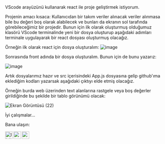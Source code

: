 VScode arayüzünü kullanarak react ile proje geliştirmek istiyorum.

Projenin amacı kısaca: Kullanıcıdan bir takım veriler alınacak veriler alınmasa bile bu değeri boş olarak alabilecek ve bunları da ekranın sol tarafında görebileceğimiz bir projedir.
Bunun için ilk olarak oluşturmuş olduğumuz klasörü VScode terminalinde yeni bir dosya oluşturup aşağıdaki adımları terminale uygulayarak bir react dosyası oluşturmuş olacağız.


Örneğin ilk olarak react için dosya oluşturalım:
![image](https://github.com/meryemnurceylan/tabloya_veri_girisi/assets/76753651/1737bb9f-6917-4815-8188-c533abeb4f03)



Sonrasında front adında bir dosya oluşturalım. Bunun için de bunu yazarız:



![image](https://github.com/meryemnurceylan/tabloya_veri_girisi/assets/76753651/a6e61655-1027-4735-b979-e272ee42f36b)

Artık dosyalarımız hazır ve src içerisindeki App.js dosyasına gelip github'ıma eklediğim kodları yazarsak aşağıdaki çıktıyı elde etmiş olacağız.

Örneğin burda web üzerinden text alanlarına rastgele veya boş değerler girildiğinde bu şekilde bir tablo görünümü olacak:




![Ekran Görüntüsü (22)](https://github.com/meryemnurceylan/tabloya_veri_girisi/assets/76753651/f3b54c9f-7259-4ab6-8476-2c307005da3b)



İyi çalışmalar...





Bana ulaşın:

[<img align="left" alt="linkedin | LinkedIn" width="24px" src="https://cdn.jsdelivr.net/npm/simple-icons@v4/icons/linkedin.svg" />][linkedin]
[<img align="left" height="24" width="24" src="https://cdn.jsdelivr.net/npm/simple-icons@v4/icons/instagram.svg" />][instagram]
[<img align="left" height="24" width="24" src="https://cdn.jsdelivr.net/npm/simple-icons@v4/icons/gmail.svg" />][gmail]


<br />


[instagram]: https://www.instagram.com/the__ceylann
[linkedin]: https://www.linkedin.com/in/meryem-nur-ceylan-9b3b3b200/
[gmail]: mailto:1meryemceylan@gmail.com
<br />
